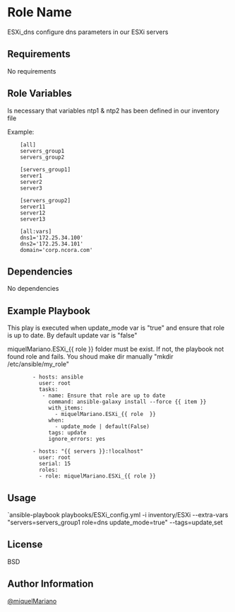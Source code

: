 Role Name
=========

ESXi_dns configure dns parameters in our ESXi servers

Requirements
------------

No requirements

Role Variables
--------------

Is necessary that variables ntp1 & ntp2 has been defined in our inventory file

Example:

		[all]
		servers_group1
		servers_group2

		[servers_group1]
		server1
		server2
		server3

		[servers_group2]
		server11
		server12
		server13

		[all:vars]
		dns1='172.25.34.100'
		dns2='172.25.34.101'
		domain='corp.ncora.com'

Dependencies
------------

No dependencies

Example Playbook
----------------

This play is executed when update_mode var is "true" and ensure that role is up to date. By default update var is "false"

miquelMariano.ESXi_{{ role }} folder must be exist. If not, the playbook not found role and fails. You shoud make dir manually "mkdir /etc/ansible/my_role"

```
		- hosts: ansible
 		  user: root
 		  tasks:
 		   - name: Ensure that role are up to date
 		     command: ansible-galaxy install --force {{ item }}
 		     with_items:
 		       - miquelMariano.ESXi_{{ role  }}
 		     when:
 		       - update_mode | default(False)
 		     tags: update
 		     ignore_errors: yes

		- hosts: "{{ servers }}:!localhost"
		  user: root
 		  serial: 15
 		  roles:
 		  - role: miquelMariano.ESXi_{{ role }}
```

Usage
------

`ansible-playbook playbooks/ESXi_config.yml -i inventory/ESXi --extra-vars "servers=servers_group1 role=dns update_mode=true" --tags=update,set


License
-------

BSD

Author Information
------------------

[@miquelMariano](https://twitter.com/miquelMariano)

